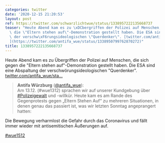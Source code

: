 ```yaml
---
categories: twitter
date: '2020-12-15 21:20:53'
layout: post
ref: https://twitter.com/schwarzlichtwue/status/1338957222135668737
teaser: "Heute Abend kam es zu \xDCbergriffen der Polizei auf Menschen, die sich gegen\
  \ die \"Eltern stehen auf\"-Demonstration gestellt haben. Die ESA sind eine Abspaltung\
  \ der verschw\xF6rungsideologischen \"Querdenker\". [twitter.com/antifa_wue/sta\u2026\
  ](https://twitter.com/antifa_wue/status/1338950799762870272)"
title: 1338957222135668737
---
```

Heute Abend kam es zu Übergriffen der Polizei auf Menschen, die sich gegen die "Eltern stehen auf"-Demonstration gestellt haben. Die ESA sind eine Abspaltung der verschwörungsideologischen "Querdenker". [twitter.com/antifa_wue/sta…](https://twitter.com/antifa_wue/status/1338950799762870272)
> <b>Antifa Würzburg</b> ([@antifa_wue](https://twitter.com/antifa_wue)):  
>Am 13.12. (#wue1312) sprachen wir auf unserer Kundgebung über [#Polizeigewalt](/t/polizeigewalt) und -willkür. Heute kam es am Rande des Gegenprotests gegen „Eltern Stehen Auf“ zu mehreren Situationen, in denen genau das passiert ist, was wir letzten Sonntag angeprangert hatten:  


Die Bewegung verharmlost die Gefahr durch das Coronavirus und fällt immer wieder mit antisemitischen Äußerungen auf.

[#wue1512](/t/wue1512)